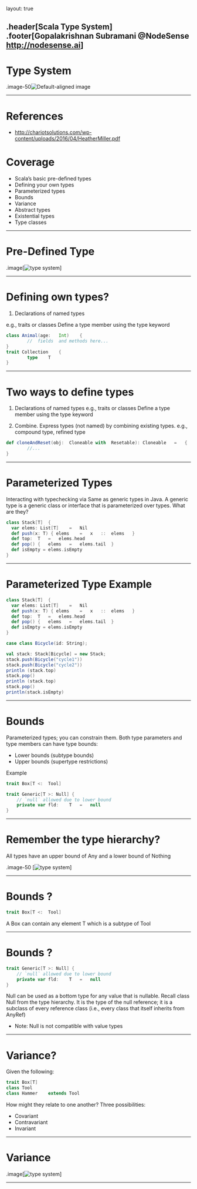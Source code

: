 layout: true

.header[Scala Type System]
.footer[Gopalakrishnan Subramani @NodeSense <http://nodesense.ai>]
---

# Type System

.image-50![Default-aligned image](scala/assets/scala-type-system.png)

---


# References

- http://chariotsolutions.com/wp-content/uploads/2016/04/HeatherMiller.pdf

# Coverage

- Scala’s basic pre-defined types
- Defining your own types
- Parameterized types
- Bounds
- Variance
- Abstract types
- Existential types
- Type classes 

---

# Pre-Defined Type

.image[![type system](scala/assets/scala-type-system.png)]

---

# Defining own types?

1. Declarations of named types

e.g., traits or classes
Define a type member using the type keyword

```scala
class Animal(age:	Int)	{
		//	fields	and	methods	here...
}
trait Collection	{
		type	T
}
```

---

# Two ways to define types

1. Declarations of named types
    e.g., traits or classes
    Define a type member using the type keyword

2. Combine. Express types (not named) by combining existing types.
e.g., compound type, refined type

```scala
def cloneAndReset(obj:	Cloneable with	Resetable):	Cloneable	=	{	
		//...
}
```

---

# Parameterized Types

Interacting with typechecking via
Same as generic types in Java. A generic type is a generic class or interface that is parameterized over types. What are they?

```scala
class Stack[T]	{
  var elems: List[T]	=	Nil
  def push(x: T) { elems	=	x	::	elems	}
  def top:	T	=	elems.head
  def pop()	{	elems	=	elems.tail	}
  def isEmpty = elems.isEmpty
}
```

---

# Parameterized Type Example

```scala
class Stack[T]	{
  var elems: List[T]	=	Nil
  def push(x: T) { elems	=	x	::	elems	}
  def top:	T	=	elems.head
  def pop()	{	elems	=	elems.tail	}
  def isEmpty = elems.isEmpty
}

case class Bicycle(id: String);
```

```scala
val stack: Stack[Bicycle] = new Stack;
stack.push(Bicycle("cycle1"))
stack.push(Bicycle("cycle2"))
println (stack.top)
stack.pop()
println (stack.top)
stack.pop()
println(stack.isEmpty)
```

---

# Bounds

Parameterized types; you can constrain them.
Both type parameters and type members
can have type bounds:

- Lower bounds (subtype bounds)
- Upper bounds (supertype restrictions)

Example

```scala
trait Box[T	<:	Tool]
```

```scala
trait Generic[T >: Null] {
    // `null` allowed due to lower bound
    private var	fld:	T	=	null
}
```

---

# Remember the type hierarchy?

All types have an upper bound of Any
and a lower bound of Nothing

.image-50 [![type system](scala/assets/scala-type-system.png)]

---

# Bounds ?

```scala
trait Box[T	<:	Tool]
```

A Box can contain any element T which is a subtype of Tool

---

# Bounds ?

```scala
trait Generic[T >: Null] {
    // `null` allowed due to lower bound
    private var	fld:	T	=	null
}
```

Null can be used as a bottom type for any value that is nullable.
Recall class Null from the type hierarchy. It is the type of the null reference; it is a subclass of every reference class (i.e., every class that itself inherits from AnyRef)

- Note: Null is not compatible with value types

---

# Variance?

Given the following:

```scala
trait Box[T]
class Tool
class Hammer	extends Tool
```

How might they relate to one another? Three possibilities:

- Covariant
- Contravariant
- Invariant

---

# Variance

.image[![type system](scala/assets/variance-types.png)]

---

